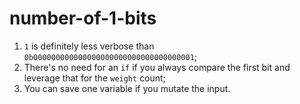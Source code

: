 # number-of-1-bits

1. `1` is definitely less verbose than `0b000000000000000000000000000000000001`;
2. There's no need for an `if` if you always compare the first bit and leverage that for the `weight` count;
3. You can save one variable if you mutate the input.
